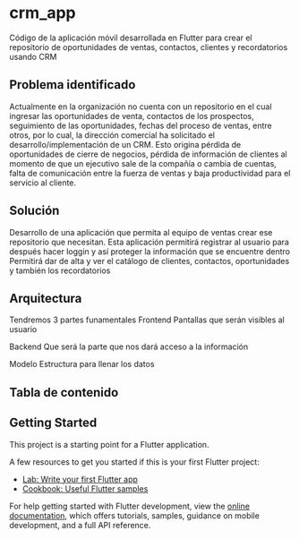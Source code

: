 # crm_app

Código de la aplicación móvil desarrollada en Flutter para crear el repositorio de oportunidades de ventas, contactos, clientes y recordatorios usando CRM

## Problema identificado
Actualmente en la organización no cuenta con un repositorio en el cual ingresar las oportunidades de venta, contactos de los prospectos, seguimiento de las oportunidades, fechas del proceso de ventas, entre otros, por lo cual, la dirección comercial ha solicitado el desarrollo/implementación de un CRM.
Esto origina pérdida de oportunidades de cierre de negocios, pérdida de información de clientes al momento de que un ejecutivo sale de la compañía o cambia de cuentas, falta de comunicación entre la fuerza de ventas y baja productividad para el servicio al cliente.

## Solución
Desarrollo de una aplicación que permita al equipo de ventas crear ese repositorio que necesitan.
Esta aplicación permitirá registrar al usuario para después hacer loggin y así proteger la información que se encuentre dentro
Permitirá dar de alta y ver el catálogo de clientes, contactos, oportunidades y también los recordatorios

## Arquitectura
Tendremos 3 partes funamentales
Frontend 
  Pantallas que serán visibles al usuario 

Backend 
  Que será la parte que nos dará acceso a la información

Modelo
  Estructura para llenar los datos

## Tabla de contenido

## Getting Started

This project is a starting point for a Flutter application.

A few resources to get you started if this is your first Flutter project:

- [Lab: Write your first Flutter app](https://docs.flutter.dev/get-started/codelab)
- [Cookbook: Useful Flutter samples](https://docs.flutter.dev/cookbook)

For help getting started with Flutter development, view the
[online documentation](https://docs.flutter.dev/), which offers tutorials,
samples, guidance on mobile development, and a full API reference.
